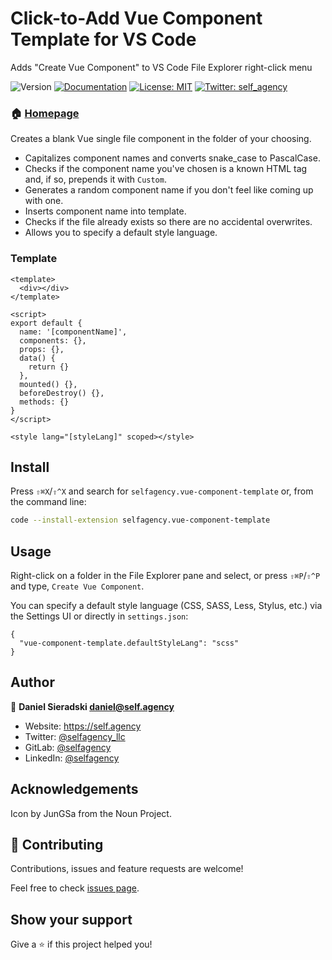 # Click-to-Add Vue Component Template for VS Code

Adds &#34;Create Vue Component&#34; to VS Code File Explorer right-click menu

![Version](https://img.shields.io/badge/version-0.1.14-blue.svg?cacheSeconds=2592000)
[![Documentation](https://img.shields.io/badge/documentation-yes-brightgreen.svg)](https://marketplace.visualstudio.com/items?itemName=selfagency.vue-component-template)
[![License: MIT](https://img.shields.io/badge/License-MIT-yellow.svg)](#)
[![Twitter: self_agency](https://img.shields.io/twitter/follow/self_agency.svg?style=social)](https://twitter.com/self_agency)

### 🏠 [Homepage](https://marketplace.visualstudio.com/items?itemName=selfagency.vue-component-template)

Creates a blank Vue single file component in the folder of your choosing.

- Capitalizes component names and converts snake_case to PascalCase.
- Checks if the component name you've chosen is a known HTML tag and, if so, prepends it with `Custom`.
- Generates a random component name if you don't feel like coming up with one.
- Inserts component name into template.
- Checks if the file already exists so there are no accidental overwrites.
- Allows you to specify a default style language.

### Template

```vue
<template>
  <div></div>
</template>

<script>
export default {
  name: '[componentName]',
  components: {},
  props: {},
  data() {
    return {}
  },
  mounted() {},
  beforeDestroy() {},
  methods: {}
}
</script>

<style lang="[styleLang]" scoped></style>
```

## Install

Press `⇧⌘X`/`⇧^X` and search for `selfagency.vue-component-template` or, from the command line:

```sh
code --install-extension selfagency.vue-component-template
```

## Usage

Right-click on a folder in the File Explorer pane and select, or press `⇧⌘P`/`⇧^P` and type, `Create Vue Component`.

You can specify a default style language (CSS, SASS, Less, Stylus, etc.) via the Settings UI or directly in `settings.json`:

```
{
  "vue-component-template.defaultStyleLang": "scss"
}
```

## Author

👤 **Daniel Sieradski <daniel@self.agency>**

- Website: <https://self.agency>
- Twitter: [@selfagency_llc](https://twitter.com/selfagency_llc)
- GitLab: [@selfagency](https://gitlab.com/selfagency)
- LinkedIn: [@selfagency](https://linkedin.com/in/selfagency)

## Acknowledgements

Icon by JunGSa from the Noun Project.

## 🤝 Contributing

Contributions, issues and feature requests are welcome!

Feel free to check [issues page](https://gitlab.com/selfagency/vscode-vue-component-template/issues).

## Show your support

Give a ⭐️ if this project helped you!
